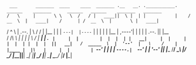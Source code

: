      ___       _______  ____    ____  _______ .__   __. .___________.     ______    _______      ______   ______    _______   _______ 
    /   \     |       \ \   \  /   / |   ____||  \ |  | |           |    /  __  \  |   ____|    /      | /  __  \  |       \ |   ____|
   /  ^  \    |  .--.  | \   \/   /  |  |__   |   \|  | `---|  |----`   |  |  |  | |  |__      |  ,----'|  |  |  | |  .--.  ||  |__   
  /  /_\  \   |  |  |  |  \      /   |   __|  |  . `  |     |  |        |  |  |  | |   __|     |  |     |  |  |  | |  |  |  ||   __|  
 /  _____  \  |  '--'  |   \    /    |  |____ |  |\   |     |  |        |  `--'  | |  |        |  `----.|  `--'  | |  '--'  ||  |____ 
/__/     \__\ |_______/     \__/     |_______||__| \__|     |__|         \______/  |__|         \______| \______/  |_______/ |_______|

